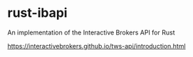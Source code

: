 # rust-ibapi
An implementation of the Interactive Brokers API for Rust

https://interactivebrokers.github.io/tws-api/introduction.html

